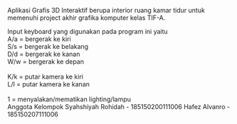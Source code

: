 Aplikasi Grafis 3D Interaktif berupa interior ruang kamar tidur untuk memenuhi project akhir grafika komputer kelas TIF-A.

Input keyboard yang digunakan pada program ini yaitu <br/>
A/a = bergerak ke kiri<br/>
S/s = bergerak ke belakang<br/>
D/d = bergerak ke kanan<br/>
W/w = bergerak ke depan<br/>
<br/>
K/k = putar kamera ke kiri<br/>
L/l = putar kamera ke kanan<br/>
<br/>
1 = menyalakan/mematikan lighting/lampu
<br/>
Anggota Kelompok
Syahshiyah Rohidah - 185150200111006
Hafez Alvanro - 185150207111006
